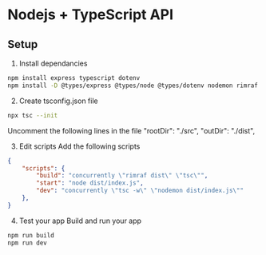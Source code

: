 # Nodejs + TypeScript API

## Setup

1. Install dependancies
```bash
npm install express typescript dotenv
npm install -D @types/express @types/node @types/dotenv nodemon rimraf concurrently
```

2. Create tsconfig.json file
```bash
npx tsc --init
```
Uncomment the following lines in the file
    "rootDir": "./src",
    "outDir": "./dist",

3. Edit scripts
Add the following scripts
```json
{
    "scripts": {
        "build": "concurrently \"rimraf dist\" \"tsc\"",
        "start": "node dist/index.js",
        "dev": "concurrently \"tsc -w\" \"nodemon dist/index.js\""
    },
}
```

4. Test your app
Build and run your app
```bash
npm run build
npm run dev
```